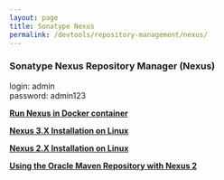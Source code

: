 ```yaml
---
layout: page
title: Sonatype Nexus
permalink: /devtools/repository-management/nexus/
---
```



### Sonatype Nexus Repository Manager (Nexus)

login: admin  
password: admin123  


<strong><a href="/devtools/repository-management/nexus/docker/">Run Nexus in Docker container</a></strong>


<strong><a href="/devtools/repository-management/nexus/3/installation-on-linux/">Nexus 3.X Installation on Linux</a></strong>


<strong><a href="/devtools/repository-management/nexus/2/installation-on-linux/">Nexus 2.X Installation on Linux</a></strong>

<strong><a href="/devtools/repository-management/nexus/2/using-the-oracle-maven-repository-with-nexus/">Using the Oracle Maven Repository with Nexus 2</a></strong>
